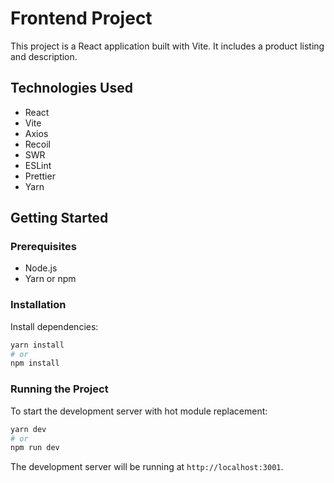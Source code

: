 # Frontend Project

This project is a React application built with Vite. It includes a product listing and description.

## Technologies Used

- React
- Vite
- Axios
- Recoil
- SWR
- ESLint
- Prettier
- Yarn

## Getting Started

### Prerequisites

- Node.js
- Yarn or npm

### Installation

Install dependencies:

```sh
yarn install
# or
npm install
```

### Running the Project

To start the development server with hot module replacement:

```sh
yarn dev
# or
npm run dev
```

The development server will be running at `http://localhost:3001`.
